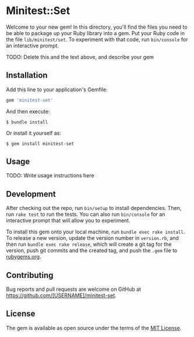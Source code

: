 # Minitest::Set

Welcome to your new gem! In this directory, you'll find the files you need to be able to package up your Ruby library into a gem. Put your Ruby code in the file `lib/minitest/set`. To experiment with that code, run `bin/console` for an interactive prompt.

TODO: Delete this and the text above, and describe your gem

## Installation

Add this line to your application's Gemfile:

```ruby
gem 'minitest-set'
```

And then execute:

    $ bundle install

Or install it yourself as:

    $ gem install minitest-set

## Usage

TODO: Write usage instructions here

## Development

After checking out the repo, run `bin/setup` to install dependencies. Then, run `rake test` to run the tests. You can also run `bin/console` for an interactive prompt that will allow you to experiment.

To install this gem onto your local machine, run `bundle exec rake install`. To release a new version, update the version number in `version.rb`, and then run `bundle exec rake release`, which will create a git tag for the version, push git commits and the created tag, and push the `.gem` file to [rubygems.org](https://rubygems.org).

## Contributing

Bug reports and pull requests are welcome on GitHub at https://github.com/[USERNAME]/minitest-set.

## License

The gem is available as open source under the terms of the [MIT License](https://opensource.org/licenses/MIT).
